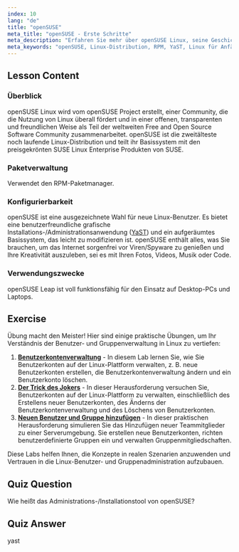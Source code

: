 ```yaml
---
index: 10
lang: "de"
title: "openSUSE"
meta_title: "openSUSE - Erste Schritte"
meta_description: "Erfahren Sie mehr über openSUSE Linux, seine Geschichte, Paketverwaltung (RPM) und Konfigurierbarkeit mit YaST. Entdecken Sie, warum openSUSE großartig für Anfänger ist."
meta_keywords: "openSUSE, Linux-Distribution, RPM, YaST, Linux für Anfänger, openSUSE-Tutorial, Linux-Anleitung"
---
```


## Lesson Content

### Überblick

openSUSE Linux wird vom openSUSE Project erstellt, einer Community, die die Nutzung von Linux überall fördert und in einer offenen, transparenten und freundlichen Weise als Teil der weltweiten Free and Open Source Software Community zusammenarbeitet. openSUSE ist die zweitälteste noch laufende Linux-Distribution und teilt ihr Basissystem mit den preisgekrönten SUSE Linux Enterprise Produkten von SUSE.

### Paketverwaltung

Verwendet den RPM-Paketmanager.

### Konfigurierbarkeit

openSUSE ist eine ausgezeichnete Wahl für neue Linux-Benutzer. Es bietet eine benutzerfreundliche grafische Installations-/Administrationsanwendung ([YaST](http://yast.github.io/)) und ein aufgeräumtes Basissystem, das leicht zu modifizieren ist. openSUSE enthält alles, was Sie brauchen, um das Internet sorgenfrei vor Viren/Spyware zu genießen und Ihre Kreativität auszuleben, sei es mit Ihren Fotos, Videos, Musik oder Code.

### Verwendungszwecke

openSUSE Leap ist voll funktionsfähig für den Einsatz auf Desktop-PCs und Laptops.

## Exercise

Übung macht den Meister! Hier sind einige praktische Übungen, um Ihr Verständnis der Benutzer- und Gruppenverwaltung in Linux zu vertiefen:

1. **[Benutzerkontenverwaltung](https://labex.io/de/labs/linux-user-account-management-49)** - In diesem Lab lernen Sie, wie Sie Benutzerkonten auf der Linux-Plattform verwalten, z. B. neue Benutzerkonten erstellen, die Benutzerkontenverwaltung ändern und ein Benutzerkonto löschen.
2. **[Der Trick des Jokers](https://labex.io/de/labs/linux-the-joker-s-trick-270247)** - In dieser Herausforderung versuchen Sie, Benutzerkonten auf der Linux-Plattform zu verwalten, einschließlich des Erstellens neuer Benutzerkonten, des Änderns der Benutzerkontenverwaltung und des Löschens von Benutzerkonten.
3. **[Neuen Benutzer und Gruppe hinzufügen](https://labex.io/de/labs/linux-add-new-user-and-group-17987)** - In dieser praktischen Herausforderung simulieren Sie das Hinzufügen neuer Teammitglieder zu einer Serverumgebung. Sie erstellen neue Benutzerkonten, richten benutzerdefinierte Gruppen ein und verwalten Gruppenmitgliedschaften.

Diese Labs helfen Ihnen, die Konzepte in realen Szenarien anzuwenden und Vertrauen in die Linux-Benutzer- und Gruppenadministration aufzubauen.

## Quiz Question

Wie heißt das Administrations-/Installationstool von openSUSE?

## Quiz Answer

yast